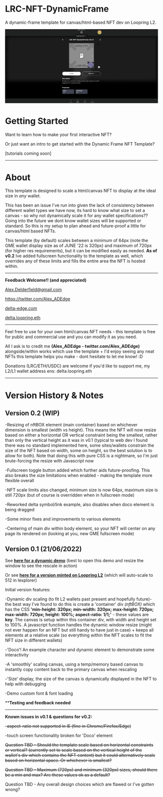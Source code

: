 # LRC-NFT-DynamicFrame
A dynamic-frame template for canvas/html-based NFT dev on Loopring L2.

![v0.1.2IMGDEMO](dynamic_resize01_2op.gif)

# Getting Started

Want to learn how to make your first interactive NFT? 

Or just want an intro to get started with the Dynamic Frame NFT Template? 

[tutorials coming soon]

<hr>

# About
This template is designed to scale a html/canvas NFT to display at the ideal size in _any_ wallet.

This has been an issue I've run into given the lack of consistency between different wallet types we have now, its hard to know what size to set a canvas - so why not dynamically scale it for any wallet specifications?? Going into the future we dont know wallet sizes will be supported or standard. So this is my setup to plan ahead and future-proof a little for canvas/html based NFTs.

This template (by default) scales between a minimum of 64px (note the GME wallet display size as of JUNE '22 is 320px) and maximum of 720px (for higher res requirements), but it can be modified easily as needed. **As of v0.2** Ive added fullscreen functionality to the template as well, which overrides any of these limits and fills the entire area the NFT is hosted within.

<hr>


**Feedback Welcome!! (and appreciated)**

Alex.Delderfield@gmail.com

https://twitter.com/Alex_ADEdge

[delta-edge.com](http://www.delta-edge.com/)

[delta.loopring.eth](https://explorer.loopring.io/account/61117)

<hr>

Feel free to use for your own html/canvas NFT needs - this template is free for public and commercial use and you can modify it as you need.

All I ask is to credit me **(Alex_ADEdge - twitter.com/Alex_ADEdge)** alongside/within works which use the template + I'd enjoy seeing any neat NFTs this template helps you make - dont hesitate to let me know! :D

Donations (LRC/ETH/USDC) are welcome if you'd like to support me, my L2/L1 wallet address ens: delta.loopring.eth

<hr>

# Version History & Notes

## Version 0.2 (WIP)

-Resizing of nftBOX element (main container) based on whichever dimension is smallest (width vs height). This means the NFT will now resize based on either a horizontal OR vertical constraint being the smallest, rather than only the vertical height as it was in v0.1 (typical to web dev I found there was no standard implemented here, some sites/wallets constrain the size of the NFT based on width, some on height, so the best solution is to allow for both). Note that doing this with pure CSS is a nightmare, so I'm just brute-forcing the resize with Javascript now

-Fullscreen toggle button added which further aids future-proofing. This also breaks the size limitations when enabled - making the template more flexible overall

-NFT scale limits also changed, minimum size is now 64px, maximum size is still 720px (but of course is overridden when in fullscreen mode)

-Reworked delta symbol/link example, also disables when doco element is being dragged

-Some minor fixes and improvements to various elements

-Centering of main div within body element, so your NFT will center on any page its rendered on (looking at you, new GME fullscreen mode)

## Version 0.1 (21/06/2022)

See [**here for a dynamic demo**](http://delta-edge.com/DynamicFrameDemo/) (best to open this demo and resize the window to see the rescale in action)

Or see [**here for a version minted on Loopring L2**](https://lexplorer.io/nfts/0x22b60c6ff19b6590216d5a45a96de404cd1897d3-0-0xfe23138c751c8146f2787738ba63333240508901-0xd5cf18b4c18caabc96610b6cec708b99470140a339dd1eae8697321da0b61a8d-5) (which will auto-scale to 512 in lexplorer)

Initial version features:

-Dynamic div scaling (to fit L2 wallets past present and hopefully future)- the best way I've found to do this is create a 'container' div _(nftBOX)_ which has the CSS **'min-height: 320px; min-width: 320px; max-height: 720px; max-width: 720px; height: 100%; aspect-ratio: 1/1;'** - these values are **key**. The canvas is setup within this container div, with width and height set to 100%. A javascript function handles the dynamic window resize (might not ever happen for an NFT but still handy to have just in case) + keeps all elements at a relative scale (so everything within the NFT scales to fit the NFT size in different wallets)

-'Doco'! An example character and dynamic element to demonstrate some interactivity

-A 'smoothly' scaling canvas, using a temp/memory based canvas to instantly copy content back to the primary canvas when rescaling

-'Size' display, the size of the canvas is dynamically displayed in the NFT to help with debugging

-Demo custom font & font loading

****Testing and feedback needed**

<hr>

**Known issues in v0.1 & questions for v0.2:**

~~-aspect-ratio not supported in IE (fine in Chrome/Firefox/Edge)~~

-touch screen functionality broken for 'Doco' element

~~Question TBD - Should the template scale based on horizontal constraints or vertical? (currently set to scale based on the vertical height of the wallet's div which contains the NFT content) but it could alternatively scale based on horizontal space. Or whichever is smallest?~~

~~Question TBD - Maximum (720px) and minimum (320px) sizes, should there be a min and max? Are these values ok as a default?~~

Question TBD - Any overall design choices which are flawed or I've gotten wrong?
